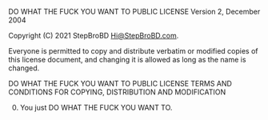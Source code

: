 DO WHAT THE FUCK YOU WANT TO PUBLIC LICENSE Version 2, December 2004

Copyright (C) 2021 StepBroBD <Hi@StepBroBD.com>.

Everyone is permitted to copy and distribute verbatim or modified copies of this license document, and changing it is allowed as long as the name is changed.

DO WHAT THE FUCK YOU WANT TO PUBLIC LICENSE TERMS AND CONDITIONS FOR COPYING, DISTRIBUTION AND MODIFICATION

0. You just DO WHAT THE FUCK YOU WANT TO.
